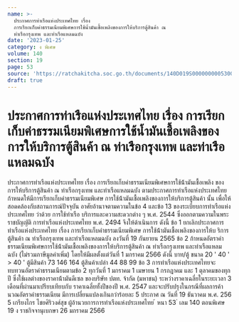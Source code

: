 ```yaml
---
name: >-
  ประกาศการท่าเรือแห่งประเทศไทย เรื่อง
  การเรียกเก็บค่าธรรมเนียมพิเศษการใช้น้ำมันเชื้อเพลิงของการให้บริการตู้สินค้า ณ
  ท่าเรือกรุงเทพ และท่าเรือแหลมฉบัง
date: '2023-01-25'
category: ง พิเศษ
volume: 140
section: 19
page: 53
source: 'https://ratchakitcha.soc.go.th/documents/140D019S0000000005300.pdf'
draft: true
---
```


# ประกาศการท่าเรือแห่งประเทศไทย เรื่อง การเรียกเก็บค่าธรรมเนียมพิเศษการใช้น้ำมันเชื้อเพลิงของการให้บริการตู้สินค้า ณ ท่าเรือกรุงเทพ และท่าเรือแหลมฉบัง

ประกาศการท่าเรือแห่งประเทศไทย เรื่อง การเรียกเก็บค่าธรรมเนียมพิเศษการใช้น้้ามันเชื้อเพลิง ของการให้บริการตู้สินค้า ณ ท่าเรือกรุงเทพ และท่าเรือแหลมฉบัง ตามประกาศการท่าเรือแห่งประเทศไทย ก้าหนดให้มีการเรียกเก็บค่าธรรมเนียมพิเศษ การใช้น้้ามันเชื้อเพลิงของการให้บริการตู้สินค้า นั้น เพื่อให้สอดคล้องกับสถานการณ์ปัจจุบัน อาศัยอ้านาจตามความในข้อ 4 และข้อ 13 ของระเบียบการท่าเรือแห่งประเทศไทย ว่าด้วย การใช้ท่าเรือ บริการและความสะดวกต่าง ๆ พ.ศ. 2544 ซึ่งออกตามความในพระราชบัญญัติ การท่าเรือแห่งประเทศไทย พ.ศ. 2494 จึงให้ด้าเนินการ ดังนี้ ข้อ 1 ยกเลิกประกาศการท่าเรือแห่งประเทศไทย เรื่อง การเรียกเก็บค่าธรรมเนียมพิเศษ การใช้น้้ามันเชื้อเพลิงของการให้บ ริการตู้สินค้า ณ ท่าเรือกรุงเทพ และท่าเรือแหลมฉบัง ลงวันที่ 19 กันยายน 2565 ข้อ 2 ก้าหนดอัตราค่าธรรมเนียมพิเศษการใช้น้้ามันเชื้อเพลิงของการให้บริการตู้สินค้า ณ ท่าเรือกรุงเทพ และท่าเรือแหลมฉบัง (ไม่รวมภาษีมูลค่าเพิ่ม) โดยให้มีผลตั้งแต่วันที่ 1 มกราคม 2566 ดังนี้ บาท/ตู้ ขนาด 20 ' 40 ' > 40 ' ตู้มีสินค้า 73 146 164 ตู้สินค้าเปล่า 44 88 99 ข้อ 3 การท่าเรือแห่งประเทศไทยจะทบทวนอัตราค่าธรรมเนียมตามข้อ 2 ทุกวันที่ 1 มกราคม 1 เมษายน 1 กรกฎาคม และ 1 ตุลาคมของทุกปี ซึ่งใช้ผลต่างของราคาน้้ามันดีเซล ของบริษัท ปตท. จ้ากัด (มหาชน) ระหว่างราคาเฉลี่ยในระยะเวลา 3 เดือนที่ผ่านมาเปรียบเทียบกับ ราคาเฉลี่ยทั้งปีของปี พ.ศ. 2547 และจะปรับปรุงในกรณีที่ผลการค้านวณอัตราค่าธรรมเนียม มีการเปลี่ยนแปลงเกินกว่าร้อยละ 5 ประกาศ ณ วันที่ 19 ธันวาคม พ.ศ. 256 5 เกรียงไกร ไชยศิริวงศ์สุข ผู้อ้านวยการการท่าเรือแห่งประเทศไทย ้ หนา 53 ่ เลม 140 ตอนพิเศษ 19 ง ราชกิจจานุเบกษา 26 มกราคม 2566
